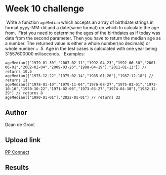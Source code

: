 # Week 10 challenge
​
Write a function `ageMedian` which accepts an array of birthdate strings in format yyyy-MM-dd and a date(same format) on which to calculate the age from.
​
First you need to determine the ages of the birthdates as if today was date from the second parameter. Then you have to return the median age as a number. The returned value is either a whole number(no decimals) or whole number + .5
​
Age in the test cases is calculated with one year being 31557600000 miliseconds.
​
​
Examples:
```
ageMedian(["1979-01-30","2007-02-11","1992-04-23","1992-06-30","2001-06-01","2002-02-04","2009-03-26","1998-04-19"],"2011-01-12"]) // returns 10.5
ageMedian(["1975-12-22","1975-02-14","1985-01-26"],"1987-12-18") // returns 11
ageMedian(["1978-01-10","1979-11-04","1976-08-27","1975-03-01","1972-10-16","1970-10-22","1971-02-06","1973-03-27","1974-04-30"],"1982-12-29") // returns 8
ageMedian(["1990-01-01"],"2022-01-01") // returns 32
```

## Author

Daan de Groot

## Upload link

[PP Connect](https://connect.passionatepeople.io/code-challenge-submission)

## Results

